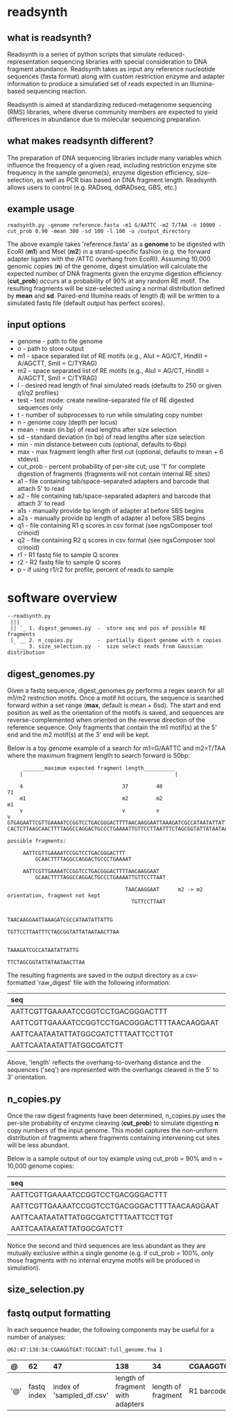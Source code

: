 # readsynth

## what is readsynth?
Readsynth is a series of python scripts that simulate reduced-representation sequencing libraries with special consideration to DNA fragment abundance. Readsynth takes as input any reference nucleotide sequences (fasta format) along with custom restriction enzyme and adapter information to produce a simulatied set of reads expected in an Illumina-based sequencing reaction.

Readsynth is aimed at standardizing reduced-metagenome sequencing (RMS) libraries, where diverse community members are expected to yield differences in abundance due to molecular sequencing preparation.

## what makes readsynth different?
The preparation of DNA sequencing libraries include many variables which influence the frequency of a given read, including restriction enzyme site frequency in the sample genome(s), enzyme digestion efficiency, size-selection, as well as PCR bias based on DNA fragment length. Readsynth allows users to control
(e.g. RADseq, ddRADseq, GBS, etc.)

## example usage
```
readsynth.py -genome reference.fasta -m1 G/AATTC -m2 T/TAA -n 10000 -cut_prob 0.90 -mean 300 -sd 100 -l 100 -o /output_directory
```
The above example takes 'reference.fasta' as a **genome** to be digested with EcoRI (**m1**) and MseI (**m2**) in a strand-specific fashion (e.g. the forward adapter ligates with the /ATTC overhang from EcoRI). Assuming 10,000 genomic copies (**n**) of the genome, digest simulation will calculate the expected number of DNA fragments given the enzyme digestion efficiency (**cut_prob**) occurs at a probability of 90% at any random RE motif. The resulting fragments will be size-selected using a normal distribution defined by **mean** and **sd**. Paired-end Illumina reads of length (**l**) will be written to a simulated fastq file (default output has perfect scores).

## input options
- genome  - path to file genome
- o - path to store output
- m1 - space separated list of RE motifs (e.g., AluI = AG/CT,
                    HindIII = A/AGCTT, SmlI = C/TYRAG)
- m2 - space separated list of RE motifs (e.g., AluI = AG/CT,
                    HindIII = A/AGCTT, SmlI = C/TYRAG)
- l - desired read length of final simulated reads (defaults
                    to 250 or given q1/q2 profiles)
- test - test mode: create newline-separated file of RE digested
                    sequences only
- t - number of subprocesses to run while simulating copy
                    number
- n - genome copy (depth per locus)
- mean - mean (in bp) of read lengths after size selection
- sd - standard deviation (in bp) of read lengths after size
                    selection
- min - min distance between cuts (optional, defaults to 6bp)
- max - max fragment length after first cut (optional, defaults
                    to mean + 6 stdevs)
- cut_prob - percent probability of per-site cut; use '1' for
                    complete digestion of fragments (fragments will not
                    contain internal RE sites)
- a1 - file containing tab/space-separated adapters and barcode
                    that attach 5' to read
- a2 - file containing tab/space-separated adapters and barcode
                    that attach 3' to read
- a1s - manually provide bp length of adapter a1 before SBS
                    begins
- a2s - manually provide bp length of adapter a1 before SBS
                    begins
- q1 - file containing R1 q scores in csv format (see
                    ngsComposer tool crinoid)
- q2 - file containing R2 q scores in csv format (see
                    ngsComposer tool crinoid)
- r1 - R1 fastq file to sample Q scores
- r2 - R2 fastq file to sample Q scores
- p - if using r1/r2 for profile, percent of reads to sample

# software overview

```
--readsynth.py
 |||
 || `_ 1. digest_genomes.py  -  store seq and pos of possible RE fragments
 | `__ 2. n_copies.py        -  partially digest genome with n copies
  `___ 3. size_selection.py  -  size select reads from Gaussian distribution
```
## digest_genomes.py  
Given a fastq sequence, digest_genomes.py performs a regex search for all m1/m2 restriction motifs. Once a motif hit occurs, the sequence is searched forward within a set range (**max**, default is mean + 6sd). The start and end position as well as the orientation of the motifs is saved, and sequences are reverse-complemented when oriented on the reverse direction of the reference sequence. Only fragments that contain the m1 motif(s) at the 5' end and the m2 motif(s) at the 3' end will be kept.

Below is a toy genome example of a search for m1=G/AATTC and m2=T/TAA where the maximum fragment length to search forward is 50bp:
```
     _______maximum expected fragment length__________
    |                                                 |

    4                                37         48                     71
    m1                               m2         m2                     m1
    v                                v          v                      v
GTGAGAATTCGTTGAAAATCCGGTCCTGACGGGACTTTTAACAAGGAATTAAAGATCGCCATAATATTATTGAATTCCC
CACTCTTAAGCAACTTTTAGGCCAGGACTGCCCTGAAAATTGTTCCTTAATTTCTAGCGGTATTATAATAACTTAAGGG

possible fragments:

     AATTCGTTGAAAATCCGGTCCTGACGGGACTTT
         GCAACTTTTAGGCCAGGACTGCCCTGAAAAT

     AATTCGTTGAAAATCCGGTCCTGACGGGACTTTTAACAAGGAAT
         GCAACTTTTAGGCCAGGACTGCCCTGAAAATTGTTCCTTAAT

                                      TAACAAGGAAT      m2 -> m2 orientation, fragment not kept
                                        TGTTCCTTAAT

                                      TAACAAGGAATTAAAGATCGCCATAATATTATTG
                                        TGTTCCTTAATTTCTAGCGGTATTATAATAACTTAA

                                                 TAAAGATCGCCATAATATTATTG
                                                   TTCTAGCGGTATTATAATAACTTAA
```
The resulting fragments are saved in the output directory as a csv-formatted 'raw_digest' file with the following information:


|seq|start|end|m1|m2|length|reverse|
|:- |:-   |:- |:-|:-|:-    |:-     |
|AATTCGTTGAAAATCCGGTCCTGACGGGACTTT|4|37|GAATTC|TTAA|37|0|
|AATTCGTTGAAAATCCGGTCCTGACGGGACTTTTAACAAGGAAT|4|48|GAATTC|TTAA|48|0|
|AATTCAATAATATTATGGCGATCTTTAATTCCTTGT|37|71|TTAA|GAATTC|40|1|
|AATTCAATAATATTATGGCGATCTT|48|71|TTAA|GAATTC|29|1|

Above, 'length' reflects the overhang-to-overhang distance and the sequences ('seq') are represented with the overhangs cleaved in the 5' to 3' orientation.

## n_copies.py
Once the raw digest fragments have been determined, n_copies.py uses the per-site probability of enzyme cleaving (**cut_prob**) to simulate digesting **n** copy numbers of the input genome. This model captures the non-uniform distribution of fragments where fragments containing intervening cut sites will be less abundant.

Below is a sample output of our toy example using cut_prob = 90% and n = 10,000 genome copies:

|seq|start|end|m1|m2|length|reverse|copies|
|:- |:-   |:- |:-|:-|:-    |:-     |:-    |
|AATTCGTTGAAAATCCGGTCCTGACGGGACTTT|4|37|GAATTC|TTAA|37|0|8062|
|AATTCGTTGAAAATCCGGTCCTGACGGGACTTTTAACAAGGAAT|4|48|GAATTC|TTAA|48|0|805|
|AATTCAATAATATTATGGCGATCTTTAATTCCTTGT|37|71|TTAA|GAATTC|40|1|794|
|AATTCAATAATATTATGGCGATCTT|48|71|TTAA|GAATTC|29|1|8132|

Notice the second and third sequences are less abundant as they are mutually exclusive within a single genome (e.g. if cut_prob = 100%, only those fragments with no internal enzyme motifs will be produced in simulation).

## size_selection.py

## fastq output formatting
In each sequence header, the following components may be useful for a number of analyses:

```
@62:47:138:34:CGAAGGTGAT:TGCCAAT:full_genome.fna 1
```

|@|62|47|138|34|CGAAGGTGAT|TGCCAAT|full_genome.fna|1|
|:-|:-|:-|:-|:-|:---------|:------|:-------------|:-|
|'@'|fastq index|index of 'sampled_df.csv'|length of fragment with adapters|length of fragment|R1 barcode|R2 barcode|fasta name|r1/r2 read|













